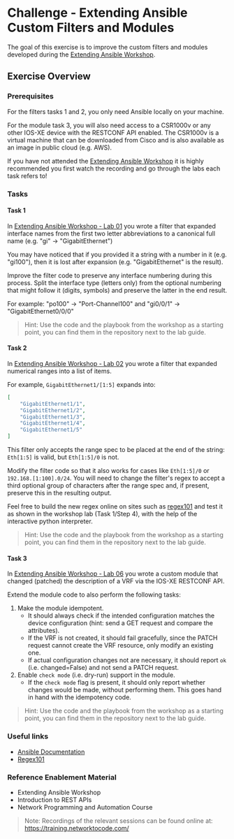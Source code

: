 # Challenge - Extending Ansible Custom Filters and Modules

The goal of this exercise is to improve the custom filters and modules developed during the [Extending Ansible Workshop](../../workshops/extending-ansible/).

## Exercise Overview

### Prerequisites

For the filters tasks 1 and 2, you only need Ansible locally on your machine.

For the module task 3, you will also need access to a CSR1000v or any other IOS-XE device with the RESTCONF API enabled. The CSR1000v is a virtual machine that can be downloaded from Cisco and is also available as an image in public cloud (e.g. AWS).

If you have not attended the [Extending Ansible Workshop](../../workshops/extending-ansible/) it is highly recommended you first watch the recording and go through the labs each task refers to!

### Tasks

#### Task 1

In [Extending Ansible Workshop - Lab 01](../../workshops/extending-ansible/lab01_guide.md) you wrote a filter that expanded interface names from the first two letter abbreviations to a canonical full name (e.g. "gi" -> "GigabitEthernet")

You may have noticed that if you provided it a string with a number in it (e.g. "gi100"), then it is lost after expansion (e.g. "GigabitEthernet" is the result).

Improve the filter code to preserve any interface numbering during this process. Split the interface type (letters only) from the optional numbering that might follow it (digits, symbols) and preserve the latter in the end result.

For example: "po100" -> "Port-Channel100" and "gi0/0/1" -> "GigabitEthernet0/0/0"

> Hint: Use the code and the playbook from the workshop as a starting point, you can find them in the repository next to the lab guide.

#### Task 2

In [Extending Ansible Workshop - Lab 02](../../workshops/extending-ansible/lab02_guide.md) you wrote a filter that expanded numerical ranges into a list of items.

For example, `GigabitEthernet1/[1:5]` expands into:

```json
[
    "GigabitEthernet1/1",
    "GigabitEthernet1/2",
    "GigabitEthernet1/3",
    "GigabitEthernet1/4",
    "GigabitEthernet1/5"
]
```

This filter only accepts the range spec to be placed at the end of the string: `Eth[1:5]` is valid, but `Eth[1:5]/0` is not.

Modify the filter code so that it also works for cases like `Eth[1:5]/0` or `192.168.[1:100].0/24`. You will need to change the filter's regex to accept a third optional group of characters after the range spec and, if present, preserve this in the resulting output.

Feel free to build the new regex online on sites such as [regex101](https://regex101.com/) and test it as shown in the workshop lab (Task 1/Step 4), with the help of the interactive python interpreter.

> Hint: Use the code and the playbook from the workshop as a starting point, you can find them in the repository next to the lab guide.

#### Task 3

In [Extending Ansible Workshop - Lab 06](../../workshops/extending-ansible/lab06_guide.md) you wrote a custom module that changed (patched) the description of a VRF via the IOS-XE RESTCONF API.

Extend the module code to also perform the following tasks:

1. Make the module idempotent.
    + It should always check if the intended configuration matches the device configuration (hint: send a GET request and compare the attributes).
    + If the VRF is not created, it should fail gracefully, since the PATCH request cannot create the VRF resource, only modify an existing one.
    + If actual configuration changes not are necessary, it should report `ok` (i.e. changed=False) and not send a PATCH request.
2. Enable `check mode` (i.e. dry-run) support in the module.
    + If the `check mode` flag is present, it should only report whether changes would be made, without performing them. This goes hand in hand with the idempotency code.

> Hint: Use the code and the playbook from the workshop as a starting point, you can find them in the repository next to the lab guide.

### Useful links

- [Ansible Documentation](https://docs.ansible.com)
- [Regex101](https://regex101.com/)

### Reference Enablement Material

- Extending Ansible Workshop
- Introduction to REST APIs
- Network Programming and Automation Course

> Note: Recordings of the relevant sessions can be found online at: https://training.networktocode.com/
